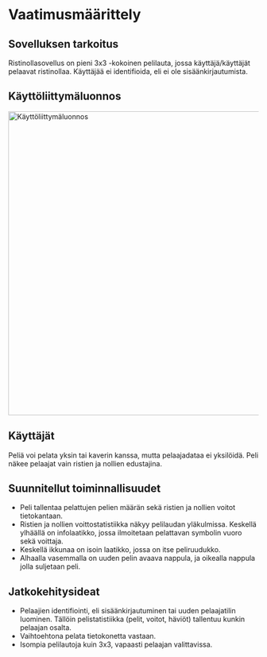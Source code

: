 # Vaatimusmäärittely

## Sovelluksen tarkoitus

Ristinollasovellus on pieni 3x3 -kokoinen pelilauta, jossa käyttäjä/käyttäjät pelaavat ristinollaa.
Käyttäjää ei identifioida, eli ei ole sisäänkirjautumista.

## Käyttöliittymäluonnos

<img src="https://user-images.githubusercontent.com/46410240/76624792-9f1bd300-653e-11ea-8de6-c35aadddc987.png" alt="Käyttöliittymäluonnos" width="612" >

## Käyttäjät

Peliä voi pelata yksin tai kaverin kanssa, mutta pelaajadataa ei yksilöidä.
Peli näkee pelaajat vain ristien ja nollien edustajina.

## Suunnitellut toiminnallisuudet

* Peli tallentaa pelattujen pelien määrän sekä ristien ja nollien voitot tietokantaan.
* Ristien ja nollien voittostatistiikka näkyy pelilaudan yläkulmissa. Keskellä ylhäällä on infolaatikko, jossa ilmoitetaan pelattavan symbolin vuoro sekä voittaja.
* Keskellä ikkunaa on isoin laatikko, jossa on itse peliruudukko.
* Alhaalla vasemmalla on uuden pelin avaava nappula, ja oikealla nappula jolla suljetaan peli.

## Jatkokehitysideat

* Pelaajien identifiointi, eli sisäänkirjautuminen tai uuden pelaajatilin luominen.
Tällöin pelistatistiikka (pelit, voitot, häviöt) tallentuu kunkin pelaajan osalta.
* Vaihtoehtona pelata tietokonetta vastaan.
* Isompia pelilautoja kuin 3x3, vapaasti pelaajan valittavissa.